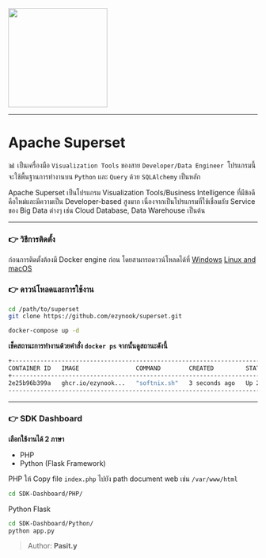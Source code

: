 <img src="https://upload.wikimedia.org/wikipedia/commons/thumb/0/0e/Superset_logo.svg/2560px-Superset_logo.svg.png" width="200">

---

# Apache Superset

📊 เป็นเครื่องมือ ```Visualization Tools``` ของสาย ```Developer/Data Engineer ```โปรแกรมนี้จะใช้พื้นฐานการทำงานบน ```Python``` และ ```Query``` ด้วย ```SQLAlchemy``` เป็นหลัก

Apache Superset เป็นโปรแกรม Visualization Tools/Business Intelligence ที่มีข้อดีคือใหม่และมีความเป็น Developer-based สูงมาก เนื่องจากเป็นโปรแกรมที่ใช้เชื่อมกับ Service ของ Big Data ต่างๆ เช่น Cloud Database, Data Warehouse เป็นต้น
___
### 👉 วิธีการติดตั้ง
ก่อนการติดตั้งต้องมี Docker engine ก่อน โดยสามารถดาวน์โหลดได้ที่ 
[Windows](https://docs.docker.com/desktop/install/windows-install/)
[Linux and macOS](https://docs.docker.com/desktop/install/linux-install/)

### 👉 ดาวน์โหลดและการใช้งาน
```bash
cd /path/to/superset
git clone https://github.com/ezynook/superset.git
```
```bash
docker-compose up -d
```
__เช็คสถานะการทำงานด้วยคำสั่ง ```docker ps``` จากนั้นดูสถานะดังนี้__

```sh
+-----------------------------------------------------------------------------------------------------------------+
CONTAINER ID   IMAGE                COMMAND        CREATED         STATUS         PORTS                    NAMES
+-----------------------------------------------------------------------------------------------------------------+
2e25b96b399a   ghcr.io/ezynook...   "softnix.sh"   3 seconds ago   Up 2 seconds   0.0.0.0:8088->8088/tcp   superset 
-------------------------------------------------------------------------------------------------------------------
```
---

### 👉 SDK Dashboard
__เลือกใช้งานได้ 2 ภาษา__
* PHP
* Python (Flask Framework)

PHP ให้ Copy file ```index.php``` ไปยัง path document web เช่น ```/var/www/html```
```bash
cd SDK-Dashboard/PHP/
```
Python Flask
```bash
cd SDK-Dashboard/Python/
python app.py
```

> Author: __Pasit.y__